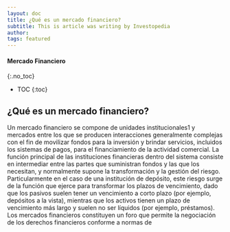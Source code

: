 ```yaml
---
layout: doc
title: ¿Qué es un mercado financiero?
subtitle: This is article was writing by Investopedia
author:
tags: featured
---
```


#### Mercado Financiero
{:.no_toc}
* TOC
{:toc}

## ¿Qué es un mercado financiero?
Un mercado financiero se compone de unidades
institucionales1 y mercados entre los que se producen
interacciones generalmente complejas con el fin
de movilizar fondos para la inversión y brindar servicios,
incluidos los sistemas de pagos, para el financiamiento
de la actividad comercial. La función principal
de las instituciones financieras dentro del sistema consiste
en intermediar entre las partes que suministran
fondos y las que los necesitan, y normalmente supone
la transformación y la gestión del riesgo. Particularmente
en el caso de una institución de depósito, este
riesgo surge de la función que ejerce para transformar
los plazos de vencimiento, dado que los pasivos suelen
tener un vencimiento a corto plazo (por ejemplo,
depósitos a la vista), mientras que los activos tienen
un plazo de vencimiento más largo y suelen no ser líquidos
(por ejemplo, préstamos). Los mercados financieros
constituyen un foro que permite la negociación
de los derechos financieros conforme a normas de 
